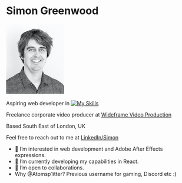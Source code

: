 # Simon Greenwood

![Simon Greenwood](https://github.com/Atomsp1itter/Atomsp1itter/blob/main/SimonPhotoSmall.jpg)

Aspiring web developer in [![My Skills](https://skills.thijs.gg/icons?i=js,react,html,css,nodejs)](https://skills.thijs.gg)

Freelance corporate video producer at [Wideframe Video Production](http://wideframe.uk)

Based South East of London, UK

Feel free to reach out to me at [LinkedIn/Simon](https://www.linkedin.com/in/simongreenwooduk/)

- 👀 I’m interested in web development and Adobe After Effects expressions.
- 🌱 I’m currently developing my capabilities in React.
- 💞️ I’m open to collaborations.
- Why @Atomsp1itter? Previous username for gaming, Discord etc :)








<!---
Atomsp1itter/Atomsp1itter is a ✨ special ✨ repository because its `README.md` (this file) appears on your GitHub profile.
You can click the Preview link to take a look at your changes.
--->
